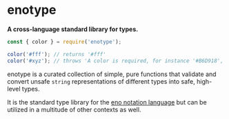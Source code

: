 # enotype

**A cross-language standard library for types.**

```js
const { color } = require('enotype');

color('#fff'); // returns '#fff'
color('#xyz'); // throws 'A color is required, for instance '#B6D918', '#fff' or '#01b'.'
```

enotype is a curated collection of simple, pure functions that validate and convert unsafe `string` representations of different types into safe, high-level types.

It is the standard type library for the [eno notation language](https://eno-lang.org) but can be utilized in a multitude of other contexts as well.
